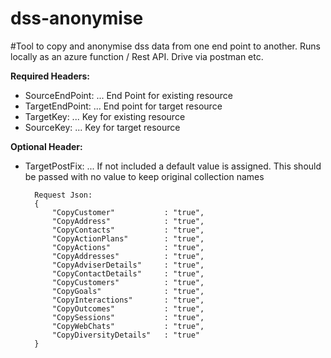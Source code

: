 # dss-anonymise
#Tool to copy and anonymise dss data from one end point to another.
Runs locally as an azure function / Rest API.
Drive via postman etc.

**Required Headers:**

- SourceEndPoint: ... End Point for existing resource
- TargetEndPoint: ... End point for target resource
- TargetKey: ...    Key for existing resource
- SourceKey: ...    Key for target resource

**Optional Header:**

- TargetPostFix: ...	If not included a default value is assigned. This should be passed with no value to keep original collection names
                   
		Request Json:
		{
			"CopyCustomer" 			 : "true",
			"CopyAddress" 			 : "true",
			"CopyContacts" 		     : "true",
			"CopyActionPlans" 	     : "true",
			"CopyActions" 		     : "true",
			"CopyAddresses" 	     : "true",
			"CopyAdviserDetails"	 : "true",
			"CopyContactDetails"	 : "true",
			"CopyCustomers" 	     : "true",
			"CopyGoals" 			 : "true",
			"CopyInteractions" 		 : "true",
			"CopyOutcomes" 			 : "true",
			"CopySessions" 			 : "true",
			"CopyWebChats"           : "true",
			"CopyDiversityDetails"	 : "true"
		}  

